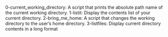 0-current_working_directory: A script that prints the absolute path name of the current working directory.
1-listit: Display the contents list of your current directory.
2-bring_me_home: A script that changes the working directory to the user’s home directory.
3-listfiles: Display current directory contents in a long format

